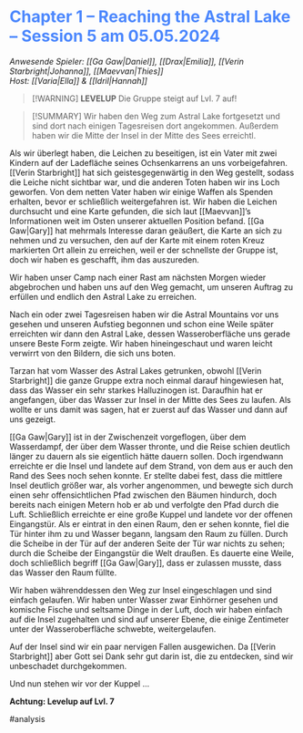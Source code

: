 # <font color = 4d88fd>Chapter 1 – Reaching the Astral Lake – Session 5 am 05.05.2024</font>
_Anwesende Spieler: [[Ga Gaw|Daniel]], [[Drax|Emilia]], [[Verin Starbright|Johanna]], [[Maevvan|Thies]]_  
_Host: [[Varia|Ella]] & [[Idril|Hannah]]_

>[!WARNING] **LEVELUP**
>Die Gruppe steigt auf Lvl. 7 auf!

>[!SUMMARY]
>Wir haben den Weg zum Astral Lake fortgesetzt und sind dort nach einigen Tagesreisen dort angekommen. Außerdem haben wir die Mitte der Insel in der Mitte des Sees erreichtl.

Als wir überlegt haben, die Leichen zu beseitigen, ist ein Vater mit zwei Kindern auf der Ladefläche seines Ochsenkarrens an uns vorbeigefahren. [[Verin Starbright]] hat sich geistesgegenwärtig in den Weg gestellt, sodass die Leiche nicht sichtbar war, und die anderen Toten haben wir ins Loch geworfen. Von dem netten Vater haben wir einige Waffen als Spenden erhalten, bevor er schließlich weitergefahren ist. Wir haben die Leichen durchsucht und eine Karte gefunden, die sich laut [[Maevvan]]’s Informationen weit im Osten unserer aktuellen Position befand. [[Ga Gaw|Gary]] hat mehrmals Interesse daran geäußert, die Karte an sich zu nehmen und zu versuchen, den auf der Karte mit einem roten Kreuz markierten Ort allein zu erreichen, weil er der schnellste der Gruppe ist, doch wir haben es geschafft, ihm das auszureden.

Wir haben unser Camp nach einer Rast am nächsten Morgen wieder abgebrochen und haben uns auf den Weg gemacht, um unseren Auftrag zu erfüllen und endlich den Astral Lake zu erreichen.

Nach ein oder zwei Tagesreisen haben wir die Astral Mountains vor uns gesehen und unseren Aufstieg begonnen und schon eine Weile später erreichten wir dann den Astral Lake, dessen Wasseroberfläche uns gerade unsere Beste Form zeigte. Wir haben hineingeschaut und waren leicht verwirrt von den Bildern, die sich uns boten.

Tarzan hat vom Wasser des Astral Lakes getrunken, obwohl [[Verin Starbright]] die ganze Gruppe extra noch einmal darauf hingewiesen hat, dass das Wasser ein sehr starkes Halluzinogen ist. Daraufhin hat er angefangen, über das Wasser zur Insel in der Mitte des Sees zu laufen. Als wollte er uns damit was sagen, hat er zuerst auf das Wasser und dann auf uns gezeigt.

[[Ga Gaw|Gary]] ist in der Zwischenzeit vorgeflogen, über dem Wasserdampf, der über dem Wasser thronte, und die Reise schien deutlich länger zu dauern als sie eigentlich hätte dauern sollen. Doch irgendwann erreichte er die Insel und landete auf dem Strand, von dem aus er auch den Rand des Sees noch sehen konnte. Er stellte dabei fest, dass die mittlere Insel deutlich größer war, als vorher angenommen, und bewegte sich durch einen sehr offensichtlichen Pfad zwischen den Bäumen hindurch, doch bereits nach einigen Metern hob er ab und verfolgte den Pfad durch die Luft. Schließlich erreichte er eine große Kuppel und landete vor der offenen Eingangstür. Als er eintrat in den einen Raum, den er sehen konnte, fiel die Tür hinter ihm zu und Wasser begann, langsam den Raum zu füllen. Durch die Scheibe in der Tür auf der anderen Seite der Tür war nichts zu sehen; durch die Scheibe der Eingangstür die Welt draußen. Es dauerte eine Weile, doch schließlich begriff [[Ga Gaw|Gary]], dass er zulassen musste, dass das Wasser den Raum füllte.

Wir haben währenddessen den Weg zur Insel eingeschlagen und sind einfach gelaufen. Wir haben unter Wasser zwar Einhörner gesehen und komische Fische und seltsame Dinge in der Luft, doch wir haben einfach auf die Insel zugehalten und sind auf unserer Ebene, die einige Zentimeter unter der Wasseroberfläche schwebte, weitergelaufen.

Auf der Insel sind wir ein paar nervigen Fallen ausgewichen. Da [[Verin Starbright]] aber Gott sei Dank sehr gut darin ist, die zu entdecken, sind wir unbeschadet durchgekommen.

Und nun stehen wir vor der Kuppel ...

**Achtung: Levelup auf Lvl. 7**

#analysis